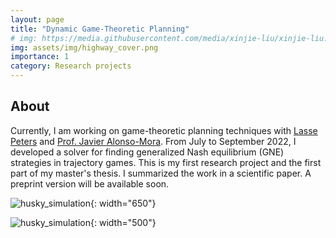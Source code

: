 ```yaml
---
layout: page
title: "Dynamic Game-Theoretic Planning"
# img: https://media.githubusercontent.com/media/xinjie-liu/xinjie-liu.github.io/main/assets/img/jackal.gif
img: assets/img/highway_cover.png
importance: 1
category: Research projects
---
```



## About 

Currently, I am working on game-theoretic planning techniques with [Lasse Peters](https://lasse-peters.net/) and [Prof. Javier Alonso-Mora](https://www.autonomousrobots.nl/index.html). From July to September 2022, I developed a solver for finding generalized Nash equilibrium (GNE) strategies in trajectory games. This is my first research project and the first part of my master's thesis. I summarized the work in a scientific paper. A preprint version will be available soon. 

![husky_simulation](https://media.githubusercontent.com/media/xinjie-liu/xinjie-liu.github.io/main/assets/img/highway_inference.gif){: width="650"}

![husky_simulation](https://media.githubusercontent.com/media/xinjie-liu/xinjie-liu.github.io/main/assets/img/jackal.gif){: width="500"}

